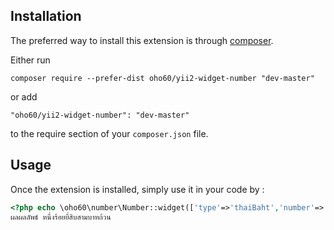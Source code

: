 
	

Installation
------------

The preferred way to install this extension is through [composer](http://getcomposer.org/download/).

Either run

```
composer require --prefer-dist oho60/yii2-widget-number "dev-master"
```

or add

```
"oho60/yii2-widget-number": "dev-master"
```

to the require section of your `composer.json` file.


Usage
-----

Once the extension is installed, simply use it in your code by  :

```php
<?php echo \oho60\number\Number::widget(['type'=>'thaiBaht','number'=>'123']);?>
ผลผลลัพธ์ หนึ่งร้อยยี่สิบสามบาทถ้วน
```
